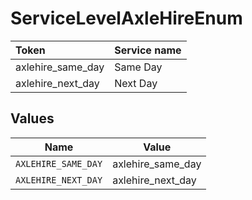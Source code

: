 # ServiceLevelAxleHireEnum

|Token | Service name|
|:---|:---|
| axlehire_same_day | Same Day|
| axlehire_next_day | Next Day|



## Values

| Name                | Value               |
| ------------------- | ------------------- |
| `AXLEHIRE_SAME_DAY` | axlehire_same_day   |
| `AXLEHIRE_NEXT_DAY` | axlehire_next_day   |